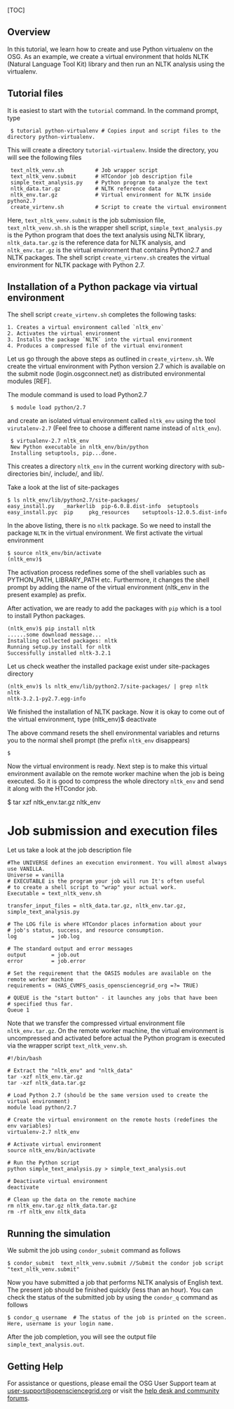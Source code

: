 [title]: - "Virtualenv in Python"
[TOC]

## Overview

In this tutorial, we learn how to create and use Python virtualenv on the OSG. As an example, we create a virtual environment that holds  NLTK (Natural Language Tool Kit) library and  then run an NLTK analysis using the virtualenv. 


## Tutorial files

It is easiest to start with the `tutorial` command. In the command prompt, type

	 $ tutorial python-virtualenv # Copies input and script files to the directory python-virtualenv.
 
This will create a directory `tutorial-virtualenv`. Inside the directory, you will see the 
following files

     text_nltk_venv.sh          # Job wrapper script
     text_nltk_venv.submit      # HTCondor job description file
     simple_text_analysis.py    # Python program to analyze the text 
     nltk_data.tar.gz           # NLTK reference data 
     nltk_env.tar.gz            # Virtual environment for NLTK inside python2.7
     create_virtenv.sh          # Script to create the virtual environment


Here, `text_nltk_venv.submit` is the job submission file, `text_nltk_venv.sh.sh` is the wrapper shell script, `simple_text_analysis.py` is the Python program that does the text analysis using NLTK library, `nltk_data.tar.gz` is the reference 
data for NLTK analysis, and `nltk_env.tar.gz` is the virtual environment that contains Python2.7 and NLTK packages. The shell script `create_virtenv.sh` creates the virtual environment for NLTK package with Python 2.7. 

## Installation of a Python package via virtual environment

The shell script `create_virtenv.sh` completes the following tasks: 

    1. Creates a virtual environment called `nltk_env`
    2. Activates the virtual environment 
    3. Installs the package `NLTK` into the virtual environment 
    4. Produces a compressed file of the virtual environment


Let us go through the above steps as outlined in `create_virtenv.sh`.  We create the virtual environment with Python version 2.7 which is available on the submit node (login.osgconnect.net) as distributed environmental modules [REF]. 

The module command is used to load Python2.7 


     $ module load python/2.7

and create an isolated virtual environment called `nltk_env` using the tool `virutalenv-2.7` (Feel free to choose a different name instead of `nltk_env`).

     $ virtualenv-2.7 nltk_env
     New Python executable in nltk_env/bin/python
     Installing setuptools, pip...done.

This creates a directory `nltk_env` in the current working directory with sub-directories bin/, include/, and lib/.   

Take a look at the list of site-packages 

    $ ls nltk_env/lib/python2.7/site-packages/ 
    easy_install.py   _markerlib  pip-6.0.8.dist-info  setuptools
    easy_install.pyc  pip	  pkg_resources	   setuptools-12.0.5.dist-info 

In the above listing, there is no `nltk` package. So we need to install the package `NLTK` in the virtual environment. We first activate the virtual environment 

    $ source nltk_env/bin/activate
    (nltk_env)$

The activation process redefines some of the shell variables such as PYTHON_PATH, LIBRARY_PATH etc. Furthermore, it changes the shell prompt by adding
the name of the virtual environment (nltk_env in the present example) as prefix. 

After activation, we are ready to add the packages with `pip` which is a tool to install Python packages. 

    (nltk_env)$ pip install nltk
    ......some download message...
    Installing collected packages: nltk
    Running setup.py install for nltk
    Successfully installed nltk-3.2.1 

Let us check weather the installed package exist under site-packages directory

    (nltk_env)$ ls nltk_env/lib/python2.7/site-packages/ | grep nltk
    nltk
    nltk-3.2.1-py2.7.egg-info

We finished the installation of NLTK package. Now it is okay to come out of the virtual environment, type 
    (nltk_env)$ deactivate

The above command resets the shell environmental variables and returns you to the normal shell prompt (the prefix `nltk_env` disappears)

    $ 


Now the virtual environment is ready. Next step is to make this virtual environment available on the remote worker machine when the job is being executed. So it is good to compress the whole directory `nltk_env`  and send it along with the HTCondor job. 

   $ tar xzf nltk_env.tar.gz nltk_env

# Job submission and execution files

Let us take a look at the job description file

    #The UNIVERSE defines an execution environment. You will almost always use VANILLA. 
    Universe = vanilla     
    # EXECUTABLE is the program your job will run It's often useful 
    # to create a shell script to "wrap" your actual work. 
    Executable = text_nltk_venv.sh

    transfer_input_files = nltk_data.tar.gz, nltk_env.tar.gz, simple_text_analysis.py 

    # The LOG file is where HTCondor places information about your 
    # job's status, success, and resource consumption. 
    log           = job.log

    # The standard output and error messages
    output        = job.out
    error         = job.error

    # Set the requirement that the OASIS modules are available on the remote worker machine
    requirements = (HAS_CVMFS_oasis_opensciencegrid_org =?= TRUE)

    # QUEUE is the "start button" - it launches any jobs that have been 
    # specified thus far. 
    Queue 1

Note that we transfer the compressed virtual environment file `nltk_env.tar.gz`. On the remote worker machine, the virtual environment is uncompressed and activated before actual the Python program is executed via the wrapper  script `text_nltk_venv.sh`. 


    #!/bin/bash

    # Extract the "nltk_env" and "nltk_data"
    tar -xzf nltk_env.tar.gz
    tar -xzf nltk_data.tar.gz 

    # Load Python 2.7 (should be the same version used to create the virtual environment)
    module load python/2.7

    # Create the virtual environment on the remote hosts (redefines the env variables)
    virtualenv-2.7 nltk_env

    # Activate virtual environment
    source nltk_env/bin/activate

    # Run the Python script 
    python simple_text_analysis.py > simple_text_analysis.out

    # Deactivate virtual environment 
    deactivate

    # Clean up the data on the remote machine 
    rm nltk_env.tar.gz nltk_data.tar.gz
    rm -rf nltk_env nltk_data

## Running the simulation

We submit the job using `condor_submit` command as follows

	$ condor_submit  text_nltk_venv.submit //Submit the condor job script "text_nltk_venv.submit"

Now you have submitted a job that performs NLTK analysis of English text. The present job should be finished quickly (less than an hour). You can check the status of the submitted job by using the `condor_q` command as follows
    
	$ condor_q username  # The status of the job is printed on the screen. Here, username is your login name.

After the job completion, you will see the output file `simple_text_analysis.out`. 


## Getting Help
For assistance or questions, please email the OSG User Support team  at [user-support@opensciencegrid.org](mailto:user-support@opensciencegrid.org) or visit the [help desk and community forums](http://support.opensciencegrid.org).
